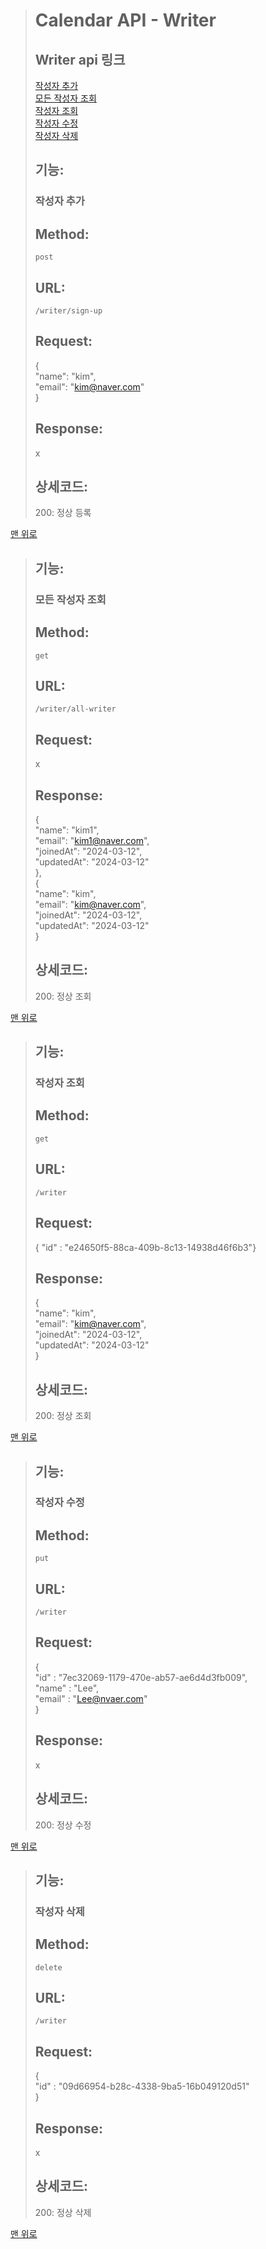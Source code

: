 <a id="top"></a>
> # Calendar API - Writer
> ## Writer api 링크<br>
> [작성자 추가](#작성자-추가)<br>
> [모든 작성자 조회](#모든-작성자-조회)<br>
> [작성자 조회](#작성자-조회)<br>
> [작성자 수정](#작성자-수정)<br>
> [작성자 삭제](#작성자-삭제)<br>
> 
>  ## 기능:
> ### 작성자 추가
>
> ## Method:
> `post`
>
> ## URL:
> `/writer/sign-up`
>
> ## Request:
>
> {<br>"name": "kim",<br>
"email": "kim@naver.com"<br>}
>
> ## Response:
> x
>
> ## 상세코드:
>
> 200: 정상 등록<br>
>
[맨 위로](#top)

>  ## 기능:
> ### 모든 작성자 조회
>
> ## Method:
> `get`
>
> ## URL:
> `/writer/all-writer`
>
> ## Request:
> x
>
> ## Response:
> {<br>
"name": "kim1",<br>
"email": "kim1@naver.com",<br>
"joinedAt": "2024-03-12",<br>
"updatedAt": "2024-03-12"<br>
},<br>
{<br>
"name": "kim",<br>
"email": "kim@naver.com",<br>
"joinedAt": "2024-03-12",<br>
"updatedAt": "2024-03-12"<br>
}
>
> ## 상세코드:
>
> 200: 정상 조회<br>
>
[맨 위로](#top)

>  ## 기능:
> ### 작성자 조회
>
> ## Method:
> `get`
>
> ## URL:
> `/writer`
>
> ## Request:
> { "id" : "e24650f5-88ca-409b-8c13-14938d46f6b3"}
>
> ## Response:
> {<br>
"name": "kim",<br>
"email": "kim@naver.com",<br>
"joinedAt": "2024-03-12",<br>
"updatedAt": "2024-03-12"<br>
}
>
> ## 상세코드:
>
> 200: 정상 조회<br>
>
[맨 위로](#top)

>  ## 기능:
> ### 작성자 수정
>
> ## Method:
> `put`
>
> ## URL:
> `/writer`
>
> ## Request:
> {<br>
> "id" : "7ec32069-1179-470e-ab57-ae6d4d3fb009",<br>
"name" : "Lee",<br>
"email" : "Lee@nvaer.com"<br>
> }
>
> ## Response:
> x
> ## 상세코드:
>
> 200: 정상 수정<br>
>
[맨 위로](#top)


>  ## 기능:
> ### 작성자 삭제
>
> ## Method:
> `delete`
>
> ## URL:
> `/writer`
>
> ## Request:
> {<br>
> "id" : "09d66954-b28c-4338-9ba5-16b049120d51"<br>
> }
>
> ## Response:
> x
> ## 상세코드:
>
> 200: 정상 삭제<br>
>
[맨 위로](#top)

